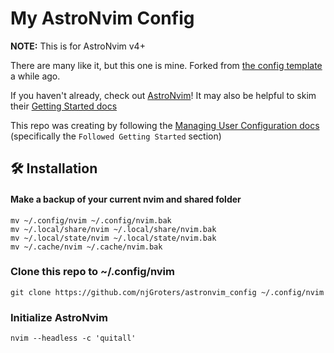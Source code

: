 # My AstroNvim Config

**NOTE:** This is for AstroNvim v4+

There are many like it, but this one is mine. Forked from [the config template](https://github.com/AstroNvim/template) a while ago.

If you haven't already, check out [AstroNvim](https://github.com/AstroNvim/AstroNvim)! It may also be helpful to skim their [Getting Started docs](https://docs.astronvim.com/#-installation)

This repo was creating by following the [Managing User Configuration docs](https://docs.astronvim.com/configuration/manage_user_config) (specifically the `Followed Getting Started` section)


## 🛠️ Installation

#### Make a backup of your current nvim and shared folder

```shell
mv ~/.config/nvim ~/.config/nvim.bak
mv ~/.local/share/nvim ~/.local/share/nvim.bak
mv ~/.local/state/nvim ~/.local/state/nvim.bak
mv ~/.cache/nvim ~/.cache/nvim.bak
```
### Clone this repo to ~/.config/nvim
```shell
git clone https://github.com/njGroters/astronvim_config ~/.config/nvim
```

### Initialize AstroNvim
```shell
nvim --headless -c 'quitall'
```

